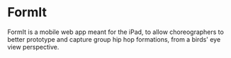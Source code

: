 FormIt
======

FormIt is a mobile web app meant for the iPad, to allow choreographers to better prototype and capture group hip hop formations, from a birds' eye view perspective.
